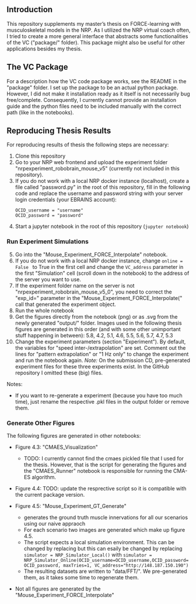 ## Introduction

This repository supplements my master’s thesis on FORCE-learning with musculoskeletal models in the NRP. As I utilized the NRP virtual coach often, I tried to create a more general interface that abstracts some functionalities of the VC ("package/" folder). This package might also be useful for other applications besides my thesis.

## The VC Package
For a description how the VC code package works, see the README in the "package" folder. I set up the package to be an actual python package. However, I did not make it installation ready as it itself is not necessarily bug free/complete. Consequently, I currently cannot provide an installation guide and the python files need to be included manually with the correct path (like in the notebooks).

## Reproducing Thesis Results

For reproducing results of thesis the following steps are necessary:
1. Clone this repository
2. Go to your NRP web frontend and upload the experiment folder "nrpexperiment_robobrain_mouse_v5" (currently not included in this repository).
3. If you do not work with a local NRP docker instance (localhost), create a file called "password.py" in the root of this repository, fill in the following code and replace the username and password string with your server login credentials (your EBRAINS account):
    ```python3
    OCID_username = "username"
    OCID_password = "password"
    ```
4. Start a jupyter notebook in the root of this repository (```jupyter notebook```)

### Run Experiment Simulations
5. Go into the "Mouse_Experiment_FORCE_Interpolate" notebook.
6. If you do not work with a local NRP docker instance, change  ```online = False ``` to True in the first cell and change the  ```VC_address``` parameter in the first "Simulation" cell (scroll down in the notebook) to the address of the server you want to use.
7. If the experiment folder name on the server is not "nrpexperiment_robobrain_mouse_v5_0", you need to correct the "exp_id=" parameter in the "Mouse_Experiment_FORCE_Interpolate(" call that generated the experiment object.
8. Run the whole notebook
9. Get the figures directly from the notebook (png) or as .svg from the newly generated "output/" folder. Images used in the following thesis figures are generated in this order (and with some other unimportant stuff happening in between): 5.8, 4.2, 5.1, 4.6, 5.5, 5.6, 5.7, 4.7, 5.3
10. Change the experiment parameters (section "Experiment"). By default, the variables for "speed inter-/extrapolation" are set. Comment out the lines for "pattern extrapolation" or "1 Hz only" to change the experiment and run the notebook again. *Note:* On the submission CD, pre-generated experiment files for these three experiments exist. In the GitHub repository I omitted these (big) files.

Notes:
- If you want to re-generate a experiment (because you have too much time), just rename the respective .pkl files in the output folder or remove them.

### Generate Other Figures
The following figures are generated in other notebooks:
- Figure 4.3: "CMAES_Visualization"
  - TODO: I currently cannot find the cmaes pickled file that I used for the thesis. However, that is the script for generating the figures and the "CMAES_Runner" notebook is responsible for running the CMA-ES algorithm. 
- Figure 4.4: TODO: update the resprective script so it is compatible with the current package version. 
- Figure 4.5: "Mouse_Experiment_GT_Generate"
  - generates the ground truth muscle innervations for all our scenarios using our naive appraoch
  - For each scenario two images are generated which make up figure 4.5.
  - The script expects a local simulation environment. This can be changed by replacing but this can esaily be changed by replacing ```simulator = NRP_Simulator_Local()``` with ```simulator = NRP_Simulator_Online(OCID_username=OCID_username,OCID_password=OCID_password, maxTries=1, VC_address="http://148.187.150.190")```
  - The resulting datasets are written to "data/FFT/". We pre-generated them, as it takes some time to regenerate them.


- Not all figures are generated by the "Mouse_Experiment_FORCE_Interpolate"
<!-- TODO: create script for generating the other figures -->


